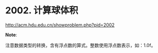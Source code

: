 # 2002. 计算球体积

http://acm.hdu.edu.cn/showproblem.php?pid=2002

**Note**:

注意数据类型的转换，含有浮点数的算式。整数使用浮点数表示，如：1.0f。